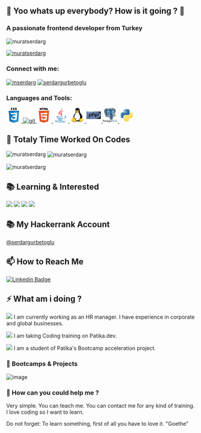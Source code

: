 ## 📌 Yoo whats up everybody? How is it going ? 👋
<h3 align="left">A passionate frontend developer from Turkey</h3>

<p align="left"> <img src="https://komarev.com/ghpvc/?username=muratserdarg&label=Profile%20views&color=0e75b6&style=flat" alt="muratserdarg" /> </p>

<p align="left"> <a href="https://github.com/ryo-ma/github-profile-trophy"><img src="https://github-profile-trophy.vercel.app/?username=muratserdarg" alt="muratserdarg" /></a> </p>

<h3 align="left">Connect with me:</h3>
<p align="left">
<a href="https://linkedin.com/in/mserdarg" target="blank"><img align="center" src="https://raw.githubusercontent.com/rahuldkjain/github-profile-readme-generator/master/src/images/icons/Social/linked-in-alt.svg" alt="mserdarg" height="30" width="40" /></a>
<a href="https://www.hackerrank.com/serdargurbetoglu" target="blank"><img align="center" src="https://raw.githubusercontent.com/rahuldkjain/github-profile-readme-generator/master/src/images/icons/Social/hackerrank.svg" alt="serdargurbetoglu" height="30" width="40" /></a>
</p>

<h3 align="left">Languages and Tools:</h3>
<p align="left"> <a href="https://www.w3schools.com/css/" target="_blank" rel="noreferrer"> <img src="https://raw.githubusercontent.com/devicons/devicon/master/icons/css3/css3-original-wordmark.svg" alt="css3" width="40" height="40"/> </a> <a href="https://git-scm.com/" target="_blank" rel="noreferrer"> <img src="https://www.vectorlogo.zone/logos/git-scm/git-scm-icon.svg" alt="git" width="40" height="40"/> </a> <a href="https://www.w3.org/html/" target="_blank" rel="noreferrer"> <img src="https://raw.githubusercontent.com/devicons/devicon/master/icons/html5/html5-original-wordmark.svg" alt="html5" width="40" height="40"/> </a> <a href="https://www.java.com" target="_blank" rel="noreferrer"> <img src="https://raw.githubusercontent.com/devicons/devicon/master/icons/java/java-original.svg" alt="java" width="40" height="40"/> </a> <a href="https://www.linux.org/" target="_blank" rel="noreferrer"> <img src="https://raw.githubusercontent.com/devicons/devicon/master/icons/linux/linux-original.svg" alt="linux" width="40" height="40"/> </a> <a href="https://www.php.net" target="_blank" rel="noreferrer"> <img src="https://raw.githubusercontent.com/devicons/devicon/master/icons/php/php-original.svg" alt="php" width="40" height="40"/> </a> <a href="https://www.postgresql.org" target="_blank" rel="noreferrer"> <img src="https://raw.githubusercontent.com/devicons/devicon/master/icons/postgresql/postgresql-original-wordmark.svg" alt="postgresql" width="40" height="40"/> </a> <a href="https://www.python.org" target="_blank" rel="noreferrer"> <img src="https://raw.githubusercontent.com/devicons/devicon/master/icons/python/python-original.svg" alt="python" width="40" height="40"/> </a> </p>

## 📌 Totaly Time Worked On Codes

<p><img align="left" src="https://github-readme-stats.vercel.app/api/top-langs?username=muratserdarg&show_icons=true&locale=en&layout=compact" alt="muratserdarg" /></p>

<p>&nbsp;<img align="center" src="https://github-readme-stats.vercel.app/api?username=muratserdarg&show_icons=true&locale=en" alt="muratserdarg" /></p>

<p><img align="center" src="https://github-readme-streak-stats.herokuapp.com/?user=muratserdarg&" alt="muratserdarg" /></p>


## 📚 Learning & Interested

<code><img height="75" src="https://user-images.githubusercontent.com/93589387/148500018-b0dd5d1b-37c3-4f39-aa0a-259d8e3d759d.png"></code>
<code><img height="75" src="https://user-images.githubusercontent.com/93589387/148500132-f4c2edc8-4071-4cac-8bb5-61e1515750f0.png"></code>
<code><img height="75" src="https://user-images.githubusercontent.com/93589387/148500167-1ec9f3a1-fab1-42b1-bc6f-8998c669f506.png"></code>
<code><img height="75" src="https://user-images.githubusercontent.com/93589387/148500247-c443e558-209d-4c89-ba77-5d25b310c2fb.png"></code>


## 📚 My Hackerrank Account
[@serdargurbetoglu ](https://www.hackerrank.com/serdargurbetoglu)

## 📫 How to Reach Me


[![Linkedin Badge](https://img.shields.io/badge/mserdarg-follow%20on%20linkedin-blue?style=for-the-badge&logo=linkedin)](https://www.linkedin.com/in/mserdarg/)



## ⚡ What am i doing ?

<code><img height="15" src="https://user-images.githubusercontent.com/93589387/148502758-d6095644-4204-4de8-9c6b-b64d0b41fe6a.png"></code> I am currently working as an HR manager. I have experience in corporate and global businesses.

<code><img height="15" src="https://user-images.githubusercontent.com/93589387/148502946-7cd4322f-d6cd-49d9-8fda-d5f90dbc9dc4.png"></code> I am taking Coding training on Patika.dev.

<code><img height="15" src="https://user-images.githubusercontent.com/93589387/148502946-7cd4322f-d6cd-49d9-8fda-d5f90dbc9dc4.png"></code> I am a student of Patika's Bootcamp acceleration project.

### 🔭 Bootcamps & Projects

![image](https://user-images.githubusercontent.com/93589387/148503275-856d525d-a69f-40ae-aaf8-0d86e0832198.png)

### 🤔 How can you could help me ?

Very simple. You can teach me. You can contact me for any kind of training. I love coding so I want to learn.

Do not forget:
To learn something, first of all you have to love it. "Goethe"
